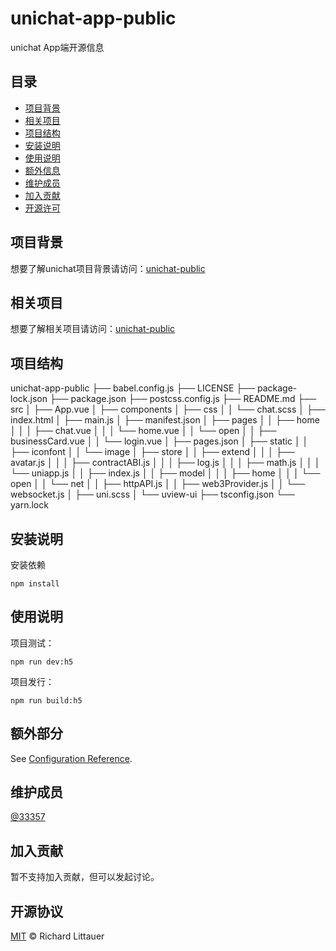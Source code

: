 <!--
 * @Author: 33357
 * @Date: 2021-02-05 13:15:37
 * @LastEditTime: 2021-02-06 10:15:59
 * @LastEditors: 33357
-->

# unichat-app-public

unichat App端开源信息

## 目录

- [项目背景](#项目背景)
- [相关项目](#相关项目)
- [项目结构](#项目结构)
- [安装说明](#安装说明)
- [使用说明](#使用说明)
- [额外信息](#额外信息)
- [维护成员](#维护成员)
- [加入贡献](#加入贡献)
- [开源许可](#开源许可)

## 项目背景

想要了解unichat项目背景请访问：[unichat-public](https://github.com/33357/unichat-public)

## 相关项目

想要了解相关项目请访问：[unichat-public](https://github.com/33357/unichat-public)

## 项目结构

unichat-app-public
├── babel.config.js
├── LICENSE
├── package-lock.json
├── package.json
├── postcss.config.js
├── README.md
├── src
│   ├── App.vue
│   ├── components
│   ├── css
│   │   └── chat.scss
│   ├── index.html
│   ├── main.js
│   ├── manifest.json
│   ├── pages
│   │   ├── home
│   │   │   ├── chat.vue
│   │   │   └── home.vue
│   │   └── open
│   │       ├── businessCard.vue
│   │       └── login.vue
│   ├── pages.json
│   ├── static
│   │   ├── iconfont
│   │   └── image
│   ├── store
│   │   ├── extend
│   │   │   ├── avatar.js
│   │   │   ├── contractABI.js
│   │   │   ├── log.js
│   │   │   ├── math.js
│   │   │   └── uniapp.js
│   │   ├── index.js
│   │   ├── model
│   │   │   ├── home
│   │   │   └── open
│   │   └── net
│   │       ├── httpAPI.js
│   │       ├── web3Provider.js
│   │       └── websocket.js
│   ├── uni.scss
│   └── uview-ui
├── tsconfig.json
└── yarn.lock

## 安装说明

安装依赖
```
npm install
```

## 使用说明

项目测试：
```
npm run dev:h5
```

项目发行：
```
npm run build:h5
```

## 额外部分

See [Configuration Reference](https://cli.vuejs.org/config/).

## 维护成员

[@33357](https://github.com/33357)

## 加入贡献

暂不支持加入贡献，但可以发起讨论。

## 开源协议

[MIT](LICENSE) © Richard Littauer
